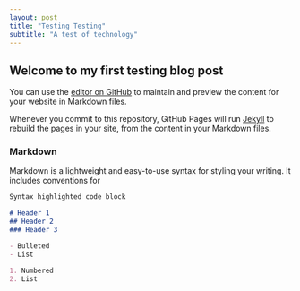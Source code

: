 ```yaml
---
layout: post
title: "Testing Testing"
subtitle: "A test of technology"
---
```

## Welcome to my first testing blog post

You can use the [editor on GitHub](https://github.com/reecepounder/reecepounder.github.io/edit/main/README.md) to maintain and preview the content for your website in Markdown files.

Whenever you commit to this repository, GitHub Pages will run [Jekyll](https://jekyllrb.com/) to rebuild the pages in your site, from the content in your Markdown files.

### Markdown

Markdown is a lightweight and easy-to-use syntax for styling your writing. It includes conventions for

```markdown
Syntax highlighted code block

# Header 1
## Header 2
### Header 3

- Bulleted
- List

1. Numbered
2. List
